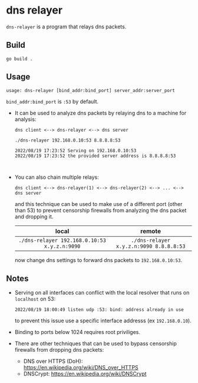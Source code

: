 
# dns relayer

`dns-relayer` is a program that relays dns packets.

## Build

```
go build .
```

## Usage
```
usage: dns-relayer [bind_addr:bind_port] server_addr:server_port
```
`bind_addr:bind_port` is `:53` by default.


* It can be used to analyze dns packets by relaying dns to a machine for analysis:
  ```
  dns client <--> dns-relayer <--> dns server
  ```
  ```
  ./dns-relayer 192.168.0.10:53 8.8.8.8:53
  ```
  ```
  2022/08/19 17:23:52 Serving on 192.168.0.10:53
  2022/08/19 17:23:52 the provided server address is 8.8.8.8:53



  ```

* You can also chain multiple relays:
  ```
  dns client <--> dns-relayer(1) <--> dns-relayer(2) <--> ... <--> dns server
  ```
  and this technique can be used to make use of a different port (other than 53) to prevent censorship firewalls from analyzing the dns packet and dropping it.

  | local | remote |
  |:------------------------------------------:|:-------------------------------------:|
  |`./dns-relayer 192.168.0.10:53 x.y.z.n:9090`|`./dns-relayer x.y.z.n:9090 8.8.8.8:53`|

  now change dns settings to forward dns packets to `192.168.0.10:53`.

## Notes
* Serving on all interfaces can conflict with the local resolver that runs on `localhost` on 53:
  ```
  2022/08/19 18:00:49 listen udp :53: bind: address already in use
  ```
  to prevent this issue use a specific interface addresss (ex `192.168.0.10`).
* Binding to ports below 1024 requires root priviliges.

* There are other techniques that can be used to bypass censorship firewalls from dropping dns packets:
  - DNS over HTTPS (DoH): https://en.wikipedia.org/wiki/DNS_over_HTTPS
  - DNSCrypt: https://en.wikipedia.org/wiki/DNSCrypt